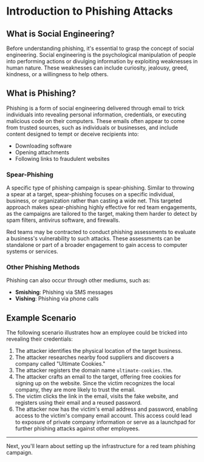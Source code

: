 # Introduction to Phishing Attacks

## What is Social Engineering?

Before understanding phishing, it's essential to grasp the concept of social engineering. Social engineering is the psychological manipulation of people into performing actions or divulging information by exploiting weaknesses in human nature. These weaknesses can include curiosity, jealousy, greed, kindness, or a willingness to help others.

## What is Phishing?

Phishing is a form of social engineering delivered through email to trick individuals into revealing personal information, credentials, or executing malicious code on their computers. These emails often appear to come from trusted sources, such as individuals or businesses, and include content designed to tempt or deceive recipients into:

- Downloading software
- Opening attachments
- Following links to fraudulent websites

### Spear-Phishing

A specific type of phishing campaign is spear-phishing. Similar to throwing a spear at a target, spear-phishing focuses on a specific individual, business, or organization rather than casting a wide net. This targeted approach makes spear-phishing highly effective for red team engagements, as the campaigns are tailored to the target, making them harder to detect by spam filters, antivirus software, and firewalls.

Red teams may be contracted to conduct phishing assessments to evaluate a business's vulnerability to such attacks. These assessments can be standalone or part of a broader engagement to gain access to computer systems or services.

### Other Phishing Methods

Phishing can also occur through other mediums, such as:

- **Smishing**: Phishing via SMS messages
- **Vishing**: Phishing via phone calls

## Example Scenario

The following scenario illustrates how an employee could be tricked into revealing their credentials:

1. The attacker identifies the physical location of the target business.
2. The attacker researches nearby food suppliers and discovers a company called "Ultimate Cookies."
3. The attacker registers the domain name `ultimate-cookies.thm`.
4. The attacker crafts an email to the target, offering free cookies for signing up on the website. Since the victim recognizes the local company, they are more likely to trust the email.
5. The victim clicks the link in the email, visits the fake website, and registers using their email and a reused password.
6. The attacker now has the victim's email address and password, enabling access to the victim's company email account. This access could lead to exposure of private company information or serve as a launchpad for further phishing attacks against other employees.

---

Next, you'll learn about setting up the infrastructure for a red team phishing campaign.